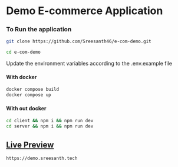 # Demo E-commerce Application

### To Run the application

```sh
git clone https://github.com/Sreesanth46/e-com-demo.git

cd e-com-demo
```

Update the environment variables according to the .env.example file

#### With docker

```sh
docker compose build
docker compose up
```

#### With out docker

```sh
cd client && npm i && npm run dev
cd server && npm i && npm run dev
```

## [Live Preview](https://demo.sreesanth.tech)

```
https://demo.sreesanth.tech
```
